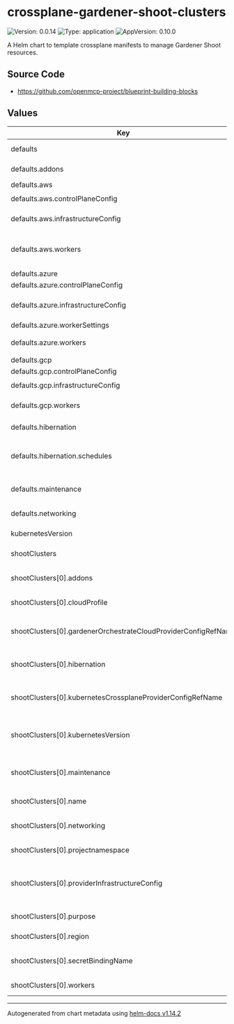 

# crossplane-gardener-shoot-clusters

![Version: 0.0.14](https://img.shields.io/badge/Version-0.0.14-informational?style=flat-square) ![Type: application](https://img.shields.io/badge/Type-application-informational?style=flat-square) ![AppVersion: 0.10.0](https://img.shields.io/badge/AppVersion-0.10.0-informational?style=flat-square)

A Helm chart to template crossplane manifests to manage Gardener Shoot resources.

## Source Code

* <https://github.com/openmcp-project/blueprint-building-blocks>

## Values

| Key | Type | Default | Description |
|-----|------|---------|-------------|
| defaults | object | - | defaults contains default values which should NOT be overriden by upstream helm chart! |
| defaults.addons | object | `{"kubernetesDashboard":{"enabled":false},"nginxIngress":{"enabled":false}}` | [addons](https://github.com/gardener/gardener/blob/master/docs/api-reference/core.md#core.gardener.cloud/v1beta1.Addons) contains information about enabled/disabled addons and their configuration. |
| defaults.aws | object | - | aws contains [hypescaler specific](https://github.com/gardener/gardener/blob/master/docs/api-reference/core.md#provider) information. |
| defaults.aws.controlPlaneConfig | object | `{"apiVersion":"aws.provider.extensions.gardener.cloud/v1alpha1","cloudControllerManager":{"useCustomRouteController":true},"kind":"ControlPlaneConfig","storage":{"managedDefaultClass":true}}` | [controlPlaneConfig](https://github.com/gardener/gardener-extension-provider-aws/blob/master/docs/usage/usage.md) |
| defaults.aws.infrastructureConfig | object | `{"apiVersion":"aws.provider.extensions.gardener.cloud/v1alpha1","kind":"InfrastructureConfig","networks":{"vpc":{"cidr":"10.180.0.0/16"},"zones":[{"internal":"10.180.48.0/20","name":"eu-central-1c","public":"10.180.32.0/20","workers":"10.180.0.0/19"}]}}` | [infrastructureConfig](https://github.com/gardener/gardener-extension-provider-aws/blob/master/docs/usage/usage.md) |
| defaults.aws.workers | list | `[{"cri":{"name":"containerd"},"machine":{"architecture":"amd64","image":{"name":"gardenlinux","version":"1877.2.0"},"type":"c3.2xlarge"},"maxSurge":1,"maximum":4,"minimum":1,"name":"worker-hmyoy","providerConfig":{"apiVersion":"aws.provider.extensions.gardener.cloud/v1alpha1","instanceMetadataOptions":{"httpPutResponseHopLimit":2,"httpTokens":"required"},"kind":"WorkerConfig"},"volume":{"size":"50Gi","type":"gp3"},"zones":["eu-central-1a"]}]` | [workers](https://github.com/gardener/gardener/blob/master/docs/api-reference/core.md#core.gardener.cloud/v1beta1.Worker) is a list of worker groups. |
| defaults.azure | object | - | azure contains [hypescaler specific](https://github.com/gardener/gardener/blob/master/docs/api-reference/core.md#provider) information. |
| defaults.azure.controlPlaneConfig | object | `{"apiVersion":"azure.provider.extensions.gardener.cloud/v1alpha1","kind":"ControlPlaneConfig"}` | [controlPlaneConfig](https://github.com/gardener/gardener-extension-provider-azure/blob/master/docs/usage/usage.md#controlplaneconfig) |
| defaults.azure.infrastructureConfig | object | `{"apiVersion":"azure.provider.extensions.gardener.cloud/v1alpha1","kind":"InfrastructureConfig","networks":{"vnet":{"cidr":"10.180.0.0/16"},"workers":"10.180.0.0/16"},"zoned":true}` | [infrastructureConfig](https://github.com/gardener/gardener/blob/master/docs/api-reference/core.md#provider) contains the provider-specific infrastructure config blob. Please look up the concrete definition in the documentation of your provider extension.    [infrastructureConfig](https://github.com/gardener/gardener-extension-provider-azure/blob/master/docs/usage/usage.md#infrastructureconfig) |
| defaults.azure.workerSettings | object | `{"sshAccess":{"enabled":true}}` | [](https://github.com/gardener/gardener-extension-provider-azure/tree/master) |
| defaults.azure.workers | list | `[{"cri":{"name":"containerd"},"machine":{"architecture":"amd64","image":{"name":"gardenlinux","version":"1877.2.0"},"type":"Standard_A4_v2"},"maxSurge":1,"maximum":2,"minimum":1,"name":"worker-qrnz5","volume":{"size":"50Gi","type":"StandardSSD_LRS"},"zones":["1"]}]` | [workers](https://github.com/gardener/gardener/blob/master/docs/api-reference/core.md#core.gardener.cloud/v1beta1.Worker) is a list of worker groups. |
| defaults.gcp | object | - | gcp contains [hypescaler specific](https://github.com/gardener/gardener/blob/master/docs/api-reference/core.md#provider) information. |
| defaults.gcp.controlPlaneConfig | object | `{"apiVersion":"gcp.provider.extensions.gardener.cloud/v1alpha1","kind":"ControlPlaneConfig","zone":"europe-west1-b"}` | [controlPlaneConfig](https://github.com/gardener/gardener-extension-provider-gcp/blob/master/docs/usage/usage.md) |
| defaults.gcp.infrastructureConfig | object | `{"apiVersion":"gcp.provider.extensions.gardener.cloud/v1alpha1","kind":"InfrastructureConfig","networks":{"workers":"10.180.0.0/16"}}` | [infrastructureConfig](https://github.com/gardener/gardener-extension-provider-gcp/blob/master/docs/usage/usage.md) |
| defaults.gcp.workers | list | `[{"machine":{"image":{"name":"gardenlinux","version":"1877.2.0"},"type":"n2-standard-8"},"maxSurge":1,"maxUnavailable":0,"maximum":3,"minimum":1,"name":"worker","volume":{"encrypted":true,"size":"50Gi","type":"pd-standard"},"zones":["europe-west1-b"]}]` | [workers](https://github.com/gardener/gardener/blob/master/docs/api-reference/core.md#core.gardener.cloud/v1beta1.Worker) is a list of worker groups. |
| defaults.hibernation | object | - | [hibernation](https://github.com/gardener/gardener/blob/master/docs/api-reference/core.md#core.gardener.cloud/v1beta1.Hibernation) contains information whether the Shoot is suspended or not. |
| defaults.hibernation.schedules | list | `[{"end":"00 08 * * 1,2,3,4,5","location":"Europe/Berlin","start":"00 21 * * 1,2,3,4,5"}]` | [schedules](https://github.com/gardener/gardener/blob/master/docs/api-reference/core.md#core.gardener.cloud/v1beta1.HibernationSchedule)  determines the hibernation schedule of a Shoot. A Shoot will be regularly hibernated at each start time and will be woken up at each end time. Start or End can be omitted, though at least one of each has to be specified. |
| defaults.maintenance | object | `{"autoUpdate":{"kubernetesVersion":false,"machineImageVersion":true},"confineSpecUpdateRollout":true,"timeWindow":{"begin":"120000+0000","end":"130000+0000"}}` | [maintenance](https://github.com/gardener/gardener/blob/master/docs/api-reference/core.md#core.gardener.cloud/v1beta1.Maintenance) contains information about the time window for maintenance operations and which operations should be performed. |
| defaults.networking | object | `{"nodes":"10.180.0.0/16","type":"calico"}` | [networking](https://github.com/gardener/gardener/blob/master/docs/api-reference/core.md#core.gardener.cloud/v1beta1.Networking) contains information about cluster networking such as CNI Plugin type, CIDRs, …etc. |
| kubernetesVersion | string | `"1.30.3"` | kubernetesVersion defines gardener shoot cluster kubernetes version. |
| shootClusters | list | - | shootClusters contains information and configuration of Gardener shoot clusters via [crossplane provider kubernetes](https://marketplace.upbound.io/providers/crossplane-contrib/provider-kubernetes/v0.10.0). |
| shootClusters[0].addons | list | `[]` | [addons](https://github.com/gardener/gardener/blob/master/docs/api-reference/core.md#core.gardener.cloud/v1beta1.Addons) contains information about enabled/disabled addons and their configuration. Setting this value will override .gardener.defaults.addons for this shoot cluster! |
| shootClusters[0].cloudProfile | string | `""` | cloudProfile is a name of a [CloudProfile object](https://github.com/gardener/gardener/blob/master/docs/api-reference/core.md#cloudprofile). This field is immutable. E.g. gcp / azure / aws |
| shootClusters[0].gardenerOrchestrateCloudProviderConfigRefName | string | `""` | gardenerOrchestrateCloudProviderConfigRefName needs to match crossplane provider configuration reference name (identifier) of SAP garden cluster control plane! (.shootClusters[*].kubernetesCrossplaneProviderConfigRefName) |
| shootClusters[0].hibernation | list | `[]` | [hibernation](https://github.com/gardener/gardener/blob/master/docs/api-reference/core.md#core.gardener.cloud/v1beta1.Hibernation) contains information whether the Shoot is suspended or not. Setting this value will override .gardener.defaults.hibernation for this shoot cluster! |
| shootClusters[0].kubernetesCrossplaneProviderConfigRefName | string | `""` | kubernetesCrossplaneProviderConfigRefName needs to match crossplane provider configuration reference name (identifier) of SAP garden cluster control plane! (.shootClusters[*].kubernetesCrossplaneProviderConfigRefName) |
| shootClusters[0].kubernetesVersion | string | `"1.30.3"` | kubernetes[Version](https://github.com/gardener/gardener/blob/master/docs/api-reference/core.md#core.gardener.cloud/v1beta1.Kubernetes) is the semantic Kubernetes version to use for the Shoot cluster. Defaults to the highest supported minor and patch version given in the referenced cloud profile. The version can be omitted completely or partially specified, e.g. <major>.<minor>. |
| shootClusters[0].maintenance | list | `[]` | [maintenance](https://github.com/gardener/gardener/blob/master/docs/api-reference/core.md#core.gardener.cloud/v1beta1.Maintenance) contains information about the time window for maintenance operations and which operations should be performed. Setting this value will override .gardener.defaults.maintenance for this shoot cluster! |
| shootClusters[0].name | string | `""` | name defines technical gardener shoot cluster. Max length 15 and must only be lowercase letters, numbers and hyphens! |
| shootClusters[0].networking | list | `[]` | [networking](https://github.com/gardener/gardener/blob/master/docs/api-reference/core.md#core.gardener.cloud/v1beta1.Networking) contains information about cluster networking such as CNI Plugin type, CIDRs, …etc. Setting this value will override .gardener.defaults.networking for this shoot cluster! |
| shootClusters[0].projectnamespace | string | `"ns1"` | gardener project name. Starts with "garden..." e.g. "garden-aas-dt" |
| shootClusters[0].providerInfrastructureConfig | list | `[]` | [infrastructureConfig](https://github.com/gardener/gardener/blob/master/docs/api-reference/core.md#provider) contains the provider-specific infrastructure config blob. Please look up the concrete definition in the documentation of your provider extension. Setting this value will override .gardener.defaults.infrastructureConfig for this shoot cluster! |
| shootClusters[0].purpose | string | `""` | [purpose](https://github.com/gardener/gardener/blob/master/docs/api-reference/core.md#shoot) is the purpose class for this cluster. e.g. evaluation / development / testing / production |
| shootClusters[0].region | string | `"eu01"` | [region](https://github.com/gardener/gardener/blob/master/docs/api-reference/core.md#shoot) is a name of a region. This field is immutable and content is [cloud profile](https://github.com/gardener/gardener/blob/master/docs/api-reference/core.md#cloudprofile) specific. |
| shootClusters[0].secretBindingName | string | `""` | secretBindingName defines the technical name of [infrastructure secret](https://gardener.cloud/docs/gardener/development/secrets_management/) binding on gardener control plane cluster. e.g. [Secrets of AAS-DT](https://dashboard.garden.canary.k8s.ondemand.com/namespace/garden-aas-dt/secrets) |
| shootClusters[0].workers | list | `[]` | [workers](https://github.com/gardener/gardener/blob/master/docs/api-reference/core.md#core.gardener.cloud/v1beta1.Worker) is a list of worker groups. Setting this value will override .gardener.defaults.workers for this shoot cluster! |

----------------------------------------------
Autogenerated from chart metadata using [helm-docs v1.14.2](https://github.com/norwoodj/helm-docs/releases/v1.14.2)